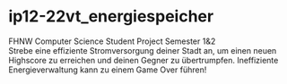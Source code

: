 # ip12-22vt_energiespeicher
FHNW Computer Science Student Project Semester 1&2<br />
Strebe eine effiziente Stromversorgung deiner Stadt an, um einen neuen Highscore zu erreichen und deinen Gegner zu übertrumpfen. Ineffiziente Energieverwaltung kann zu einem Game Over führen!
